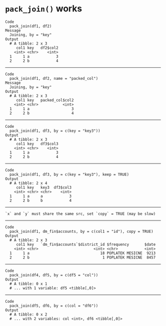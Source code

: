 # `pack_join()` works

    Code
      pack_join(df1, df2)
    Message
      Joining, by = "key"
    Output
      # A tibble: 2 x 3
         col1 key   df2$col2
        <int> <chr>    <int>
      1     1 a            3
      2     2 b            4

---

    Code
      pack_join(df1, df2, name = "packed_col")
    Message
      Joining, by = "key"
    Output
      # A tibble: 2 x 3
         col1 key   packed_col$col2
        <int> <chr>           <int>
      1     1 a                   3
      2     2 b                   4

---

    Code
      pack_join(df1, df3, by = c(key = "key3"))
    Output
      # A tibble: 2 x 3
         col1 key   df3$col3
        <int> <chr>    <int>
      1     1 a            3
      2     2 b            4

---

    Code
      pack_join(df1, df3, by = c(key = "key3"), keep = TRUE)
    Output
      # A tibble: 2 x 4
         col1 key   key3  df3$col3
        <int> <chr> <chr>    <int>
      1     1 a     a            3
      2     2 b     b            4

---

    `x` and `y` must share the same src, set `copy` = TRUE (may be slow)

---

    Code
      pack_join(df1, dm_fin$accounts, by = c(col1 = "id"), copy = TRUE)
    Output
      # A tibble: 2 x 3
         col1 key   `dm_fin$accounts`$district_id $frequency       $date
        <int> <chr>                         <int> <chr>            <int>
      1     1 a                                18 POPLATEK MESICNE  9213
      2     2 b                                 1 POPLATEK MESICNE  8457

---

    Code
      pack_join(df4, df5, by = c(df5 = "col"))
    Output
      # A tibble: 0 x 1
      # ... with 1 variable: df5 <tibble[,0]>

---

    Code
      pack_join(df5, df6, by = c(col = "df6"))
    Output
      # A tibble: 0 x 2
      # ... with 2 variables: col <int>, df6 <tibble[,0]>

